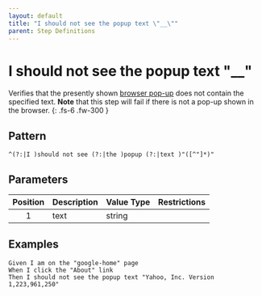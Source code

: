 ```yaml
---
layout: default
title: "I should not see the popup text \"__\""
parent: Step Definitions
---
```


# I should not see the popup text "\_\_"

Verifies that the presently shown [browser pop-up]({{site.baseurl}}/field_types.html#browser-pop-ups) does not contain the specified text. **Note** that this step will fail if there is not a pop-up shown in the browser.
{: .fs-6 .fw-300 }

## Pattern

```
^(?:|I )should not see (?:|the )popup (?:|text )"([^"]*)"
```

## Parameters

| Position | Description | Value Type | Restrictions |
| :------: | ----------- | ---------- | ------------ |
|    1     | text        | string     |              |

## Examples

```gherkin
Given I am on the "google-home" page
When I click the "About" link
Then I should not see the popup text "Yahoo, Inc. Version 1,223,961,250"
```